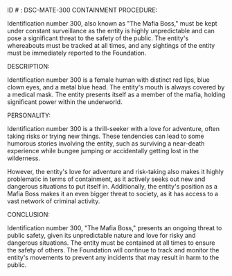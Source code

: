 ID # : DSC-MATE-300
CONTAINMENT PROCEDURE:

Identification number 300, also known as "The Mafia Boss," must be kept under constant surveillance as the entity is highly unpredictable and can pose a significant threat to the safety of the public. The entity's whereabouts must be tracked at all times, and any sightings of the entity must be immediately reported to the Foundation.

DESCRIPTION:

Identification number 300 is a female human with distinct red lips, blue clown eyes, and a metal blue head. The entity's mouth is always covered by a medical mask. The entity presents itself as a member of the mafia, holding significant power within the underworld.

PERSONALITY:

Identification number 300 is a thrill-seeker with a love for adventure, often taking risks or trying new things. These tendencies can lead to some humorous stories involving the entity, such as surviving a near-death experience while bungee jumping or accidentally getting lost in the wilderness.

However, the entity's love for adventure and risk-taking also makes it highly problematic in terms of containment, as it actively seeks out new and dangerous situations to put itself in. Additionally, the entity's position as a Mafia Boss makes it an even bigger threat to society, as it has access to a vast network of criminal activity.

CONCLUSION:

Identification number 300, "The Mafia Boss," presents an ongoing threat to public safety, given its unpredictable nature and love for risky and dangerous situations. The entity must be contained at all times to ensure the safety of others. The Foundation will continue to track and monitor the entity's movements to prevent any incidents that may result in harm to the public.